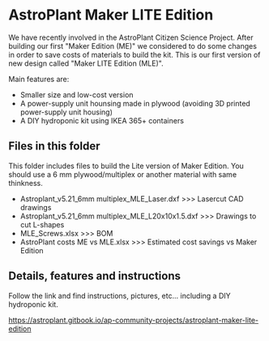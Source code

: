 # AstroPlant Maker LITE Edition

We have recently involved in the AstroPlant Citizen Science Project. After building our first "Maker Edition (ME)" we considered to do some changes in order to save costs of materials to build the kit. This is our first version of new design called "Maker LITE Edition (MLE)".

Main features are:

- Smaller size and low-cost version
- A power-supply unit hounsing made in plywood (avoiding 3D printed power-supply unit housing)
- A DIY hydroponic kit using IKEA 365+ containers

## Files in this folder

This folder includes files to build the Lite version of Maker Edition. You should use a 6 mm plywood/multiplex or another material with same thinkness.

- Astroplant_v5.21_6mm multiplex_MLE_Laser.dxf >>> Lasercut CAD drawings
- Astroplant_v5.21_6mm multiplex_MLE_L20x10x1.5.dxf >>> Drawings to cut L-shapes
- MLE_Screws.xlsx >>> BOM
- AstroPlant costs ME vs MLE.xlsx >>> Estimated cost savings vs Maker Edition

## Details, features and instructions

Follow the link and find instructions, pictures, etc... including a DIY hydroponic kit.

https://astroplant.gitbook.io/ap-community-projects/astroplant-maker-lite-edition
